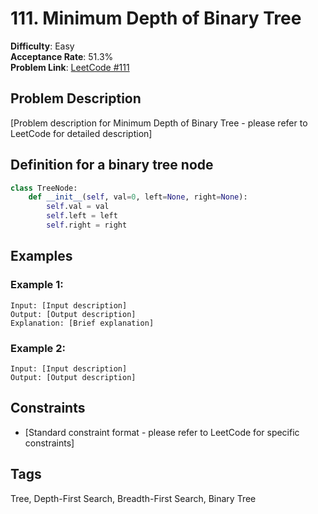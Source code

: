 # 111. Minimum Depth of Binary Tree

**Difficulty**: Easy  
**Acceptance Rate**: 51.3%  
**Problem Link**: [LeetCode #111](https://leetcode.com/problems/minimum-depth-of-binary-tree/)

## Problem Description

[Problem description for Minimum Depth of Binary Tree - please refer to LeetCode for detailed description]

## Definition for a binary tree node

```python
class TreeNode:
    def __init__(self, val=0, left=None, right=None):
        self.val = val
        self.left = left
        self.right = right
```

## Examples

### Example 1:
```
Input: [Input description]
Output: [Output description]
Explanation: [Brief explanation]
```

### Example 2:
```
Input: [Input description]
Output: [Output description]
```

## Constraints

- [Standard constraint format - please refer to LeetCode for specific constraints]

## Tags
Tree, Depth-First Search, Breadth-First Search, Binary Tree